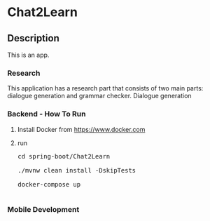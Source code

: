 # Chat2Learn

## Description

This is an app.

### Research

This application has a research part that consists of two main parts: dialogue generation and grammar checker. Dialogue generation

### Backend - How To Run

1. Install Docker from https://www.docker.com

2. run
   <pre>
   cd spring-boot/Chat2Learn
   
   ./mvnw clean install -DskipTests
   
   docker-compose up               
   
   </pre>

### Mobile Development

